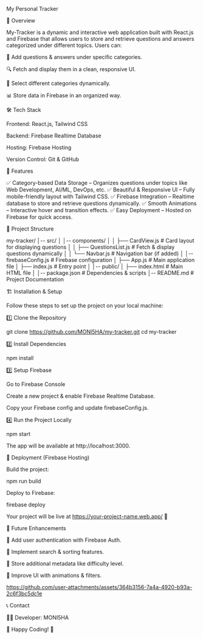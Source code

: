 My  Personal Tracker

🚀 Overview

My-Tracker is a dynamic and interactive web application built with React.js and Firebase that allows users to store and retrieve questions and answers categorized under different topics. Users can:

📌 Add questions & answers under specific categories.

🔍 Fetch and display them in a clean, responsive UI.

🎨 Select different categories dynamically.

📊 Store data in Firebase in an organized way.

🛠️ Tech Stack

Frontend: React.js, Tailwind CSS

Backend: Firebase Realtime Database

Hosting: Firebase Hosting

Version Control: Git & GitHub

🌟 Features

✅ Category-based Data Storage – Organizes questions under topics like Web Development, AI/ML, DevOps, etc.
✅ Beautiful & Responsive UI – Fully mobile-friendly layout with Tailwind CSS.
✅ Firebase Integration – Realtime database to store and retrieve questions dynamically.
✅ Smooth Animations – Interactive hover and transition effects.
✅ Easy Deployment – Hosted on Firebase for quick access.

📂 Project Structure

my-tracker/
│-- src/
│   │-- components/
│   │   ├── CardView.js  # Card layout for displaying questions
│   │   ├── QuestionsList.js  # Fetch & display questions dynamically
│   │   └── Navbar.js  # Navigation bar (if added)
│   │-- firebaseConfig.js  # Firebase configuration
│   ├── App.js  # Main application file
│   ├── index.js  # Entry point
│
│-- public/
│   ├── index.html  # Main HTML file
│
│-- package.json  # Dependencies & scripts
│-- README.md  # Project Documentation

🏗️ Installation & Setup

Follow these steps to set up the project on your local machine:

1️⃣ Clone the Repository

git clone https://github.com/MONI5HA/my-tracker.git
cd my-tracker

2️⃣ Install Dependencies

npm install

3️⃣ Setup Firebase

Go to Firebase Console

Create a new project & enable Firebase Realtime Database.

Copy your Firebase config and update firebaseConfig.js.

4️⃣ Run the Project Locally

npm start

The app will be available at http://localhost:3000.

🚀 Deployment (Firebase Hosting)

Build the project:

npm run build

Deploy to Firebase:

firebase deploy

Your project will be live at https://your-project-name.web.app/ 🎉

🎯 Future Enhancements

🔹 Add user authentication with Firebase Auth.

🔹 Implement search & sorting features.

🔹 Store additional metadata like difficulty level.

🔹 Improve UI with animations & filters.


https://github.com/user-attachments/assets/364b3156-7a4a-4920-b93a-2c6f3bc5dc1e



📞 Contact

👩‍💻 Developer: MONI5HA

🚀 Happy Coding! 🎉
